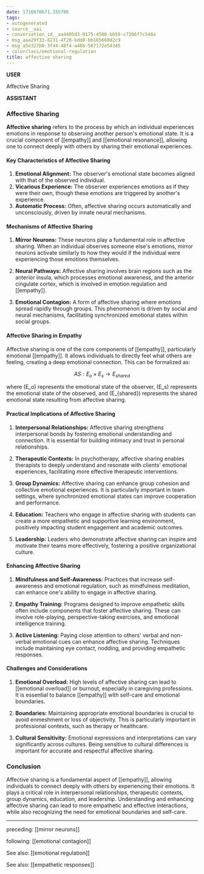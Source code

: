 ```yaml
---
date: 1716676671.155706
tags:
- autogenerated
- source__oai
- conversation_id__aa4405d3-0175-4580-bb59-c7206f7c548a
- msg_aaa29f33-8231-4f28-bdd8-bb165660d2c9
- msg_a5e327b0-3f44-48f4-a46b-587172e54345
- colorclass/emotional-regulation
title: affective sharing
---
```


**USER**

Affective Sharing


**ASSISTANT**

### Affective Sharing

**Affective sharing** refers to the process by which an individual experiences emotions in response to observing another person's emotional state. It is a crucial component of [[empathy]] and [[emotional resonance]], allowing one to connect deeply with others by sharing their emotional experiences.

#### Key Characteristics of Affective Sharing

1. **Emotional Alignment:** The observer's emotional state becomes aligned with that of the observed individual.
2. **Vicarious Experience:** The observer experiences emotions as if they were their own, though these emotions are triggered by another's experience.
3. **Automatic Process:** Often, affective sharing occurs automatically and unconsciously, driven by innate neural mechanisms.

#### Mechanisms of Affective Sharing

1. **Mirror Neurons:** These neurons play a fundamental role in affective sharing. When an individual observes someone else's emotions, mirror neurons activate similarly to how they would if the individual were experiencing those emotions themselves.
   
2. **Neural Pathways:** Affective sharing involves brain regions such as the anterior insula, which processes emotional awareness, and the anterior cingulate cortex, which is involved in emotion regulation and [[empathy]].

3. **Emotional Contagion:** A form of affective sharing where emotions spread rapidly through groups. This phenomenon is driven by social and neural mechanisms, facilitating synchronized emotional states within social groups.

#### Affective Sharing in Empathy

Affective sharing is one of the core components of [[empathy]], particularly emotional [[empathy]]. It allows individuals to directly feel what others are feeling, creating a deep emotional connection. This can be formalized as:

$$
AS: E_o \times E_s \to E_{shared}
$$

where \(E_o\) represents the emotional state of the observer, \(E_s\) represents the emotional state of the observed, and \(E_{shared}\) represents the shared emotional state resulting from affective sharing.

#### Practical Implications of Affective Sharing

1. **Interpersonal Relationships:** Affective sharing strengthens interpersonal bonds by fostering emotional understanding and connection. It is essential for building intimacy and trust in personal relationships.

2. **Therapeutic Contexts:** In psychotherapy, affective sharing enables therapists to deeply understand and resonate with clients' emotional experiences, facilitating more effective therapeutic interventions.

3. **Group Dynamics:** Affective sharing can enhance group cohesion and collective emotional experiences. It is particularly important in team settings, where synchronized emotional states can improve cooperation and performance.

4. **Education:** Teachers who engage in affective sharing with students can create a more empathetic and supportive learning environment, positively impacting student engagement and academic outcomes.

5. **Leadership:** Leaders who demonstrate affective sharing can inspire and motivate their teams more effectively, fostering a positive organizational culture.

#### Enhancing Affective Sharing

1. **Mindfulness and Self-Awareness:** Practices that increase self-awareness and emotional regulation, such as mindfulness meditation, can enhance one's ability to engage in affective sharing.
   
2. **Empathy Training:** Programs designed to improve empathetic skills often include components that foster affective sharing. These can involve role-playing, perspective-taking exercises, and emotional intelligence training.

3. **Active Listening:** Paying close attention to others' verbal and non-verbal emotional cues can enhance affective sharing. Techniques include maintaining eye contact, nodding, and providing empathetic responses.

#### Challenges and Considerations

1. **Emotional Overload:** High levels of affective sharing can lead to [[emotional overload]] or burnout, especially in caregiving professions. It is essential to balance [[empathy]] with self-care and emotional boundaries.

2. **Boundaries:** Maintaining appropriate emotional boundaries is crucial to avoid enmeshment or loss of objectivity. This is particularly important in professional contexts, such as therapy or healthcare.

3. **Cultural Sensitivity:** Emotional expressions and interpretations can vary significantly across cultures. Being sensitive to cultural differences is important for accurate and respectful affective sharing.

### Conclusion

Affective sharing is a fundamental aspect of [[empathy]], allowing individuals to connect deeply with others by experiencing their emotions. It plays a critical role in interpersonal relationships, therapeutic contexts, group dynamics, education, and leadership. Understanding and enhancing affective sharing can lead to more empathetic and effective interactions, while also recognizing the need for emotional boundaries and self-care.


---

preceding: [[mirror neurons]]  


following: [[emotional contagion]]

See also: [[emotional regulation]]


See also: [[empathetic responses]]